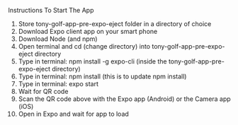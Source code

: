 Instructions To Start The App
  1. Store tony-golf-app-pre-expo-eject folder in a directory of choice
  2. Download Expo client app on your smart phone
  3. Download Node (and npm)
  4. Open terminal and cd (change directory)  into tony-golf-app-pre-expo-eject directory
  5. Type in terminal: npm install -g expo-cli (inside the tony-golf-app-pre-expo-eject directory)
  6. Type in terminal: npm install (this is to update npm install)
  7. Type in terminal: expo start
  8. Wait for QR code
  9. Scan the QR code above with the Expo app (Android) or the Camera app (iOS)
  10. Open in Expo and wait for app to load
